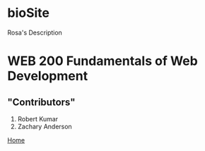 # bioSite
Rosa's Description
<h1>WEB 200 Fundamentals of Web Development </h1>
<h2>"Contributors"</h2>
<ol>
    <li>Robert Kumar </li>
    <li>Zachary Anderson </li>
    </ol>
<body>
    <a href="C:\Users\zach1\OneDrive\Desktop\Bellevue\Fundamentals of Web Development\web-200\week-5\bioSite\Landing Page.html"> Home </a>
</body>